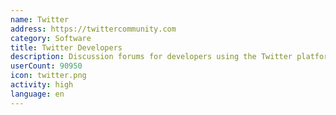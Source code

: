 ```yaml
---
name: Twitter
address: https://twittercommunity.com
category: Software
title: Twitter Developers
description: Discussion forums for developers using the Twitter platform and APIs
userCount: 90950
icon: twitter.png
activity: high
language: en
---
```

